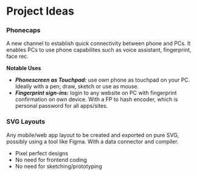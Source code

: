 # Project Ideas

### Phonecaps
A new channel to establish quick connectivity between phone and PCs. 
It enables PCs to use phone capabilites such as voice assistant, fingerprint, face rec. 

**Notable Uses**
- ***Phonescreen as Touchpad:*** use own phone as touchpad on your PC. Ideally with a pen; draw, sketch or use as mouse.
- ***Fingerprint sign-ins:*** login to any website on PC with fingerprint confirmation on own device. With a FP to hash encoder, which is personal password for all apps/sites.

### SVG Layouts
Any mobile/web app layout to be created and exported on pure SVG, possibly using a tool like Figma. With a data connector and compiler.
- Pixel perfect designs
- No need for frontend coding
- No need for sketching/prototyping
